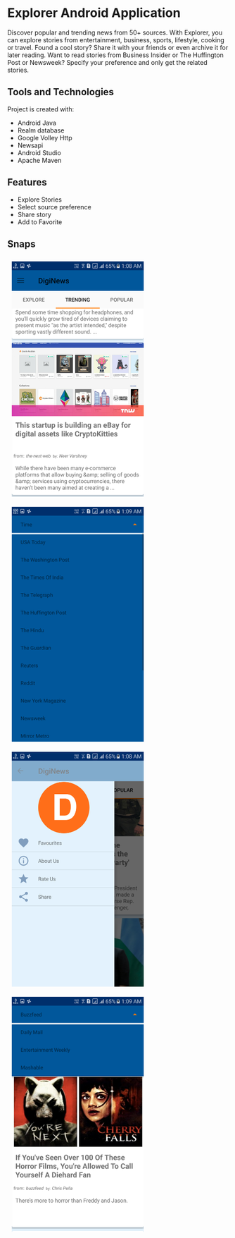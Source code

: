 # Explorer Android Application

Discover popular and trending news from 50+ sources. With Explorer, you can explore stories from entertainment, business, sports, lifestyle, cooking or travel.
Found a cool story? Share it with your friends or even archive it for later reading. 
Want to read stories from Business Insider or The Huffington Post or Newsweek? Specify your preference and only get the related stories.

## Tools and Technologies

Project is created with:
* Android Java
* Realm database
* Google Volley Http
* Newsapi 
* Android Studio
* Apache Maven

## Features

* Explore Stories
* Select source preference
* Share story
* Add to Favorite 


## Snaps
        
<img src="/ss/Screenshot_20180318-010838.png" width="300" title="Home Screen" hspace="10" vspace="10">  <img src="/ss/Screenshot_20180318-010908.png" width="300" title="Preference Screen" hspace="10" vspace="10">  <img src="/ss/Screenshot_20180318-010848.png" width="300" title="Side Drawer" hspace="10" vspace="10">  <img src="/ss/Screenshot_20180318-010948.png" width="300" title="Preference View" hspace="10" vspace="10">



